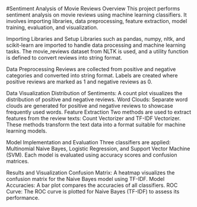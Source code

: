 #Sentiment Analysis of Movie Reviews
Overview
This project performs sentiment analysis on movie reviews using machine learning classifiers. It involves importing libraries, data preprocessing, feature extraction, model training, evaluation, and visualization.

Importing Libraries and Setup
Libraries such as pandas, numpy, nltk, and scikit-learn are imported to handle data processing and machine learning tasks. The movie_reviews dataset from NLTK is used, and a utility function is defined to convert reviews into string format.

Data Preprocessing
Reviews are collected from positive and negative categories and converted into string format. Labels are created where positive reviews are marked as 1 and negative reviews as 0.

Data Visualization
Distribution of Sentiments: A count plot visualizes the distribution of positive and negative reviews.
Word Clouds: Separate word clouds are generated for positive and negative reviews to showcase frequently used words.
Feature Extraction
Two methods are used to extract features from the review texts: Count Vectorizer and TF-IDF Vectorizer. These methods transform the text data into a format suitable for machine learning models.

Model Implementation and Evaluation
Three classifiers are applied: Multinomial Naive Bayes, Logistic Regression, and Support Vector Machine (SVM). Each model is evaluated using accuracy scores and confusion matrices.

Results and Visualization
Confusion Matrix: A heatmap visualizes the confusion matrix for the Naive Bayes model using TF-IDF.
Model Accuracies: A bar plot compares the accuracies of all classifiers.
ROC Curve: The ROC curve is plotted for Naive Bayes (TF-IDF) to assess its performance.
